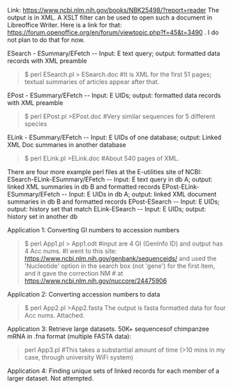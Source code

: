 Link: https://www.ncbi.nlm.nih.gov/books/NBK25498/?report=reader
The output is in XML. A XSLT filter can be used to open such a document in Libreoffice Writer. Here is a link for that: https://forum.openoffice.org/en/forum/viewtopic.php?f=45&t=3490 . I do not plan to do that for now.

ESearch - ESummary/EFetch -- Input: E text query; output: formatted data records with XML preamble
> $ perl ESearch.pl > ESearch.doc
#It is XML for the first 51 pages; textual summaries of articles appear after that. 

EPost - ESummary/EFetch -- Input: E UIDs; output: formatted data records with XML preamble
> $ perl EPost.pl >EPost.doc
#Very similar sequences for 5 different species

ELink - ESummary/EFetch -- Input: E UIDs of one database; output: Linked XML Doc summaries in another database
> $ perl ELink.pl >ELink.doc
#About 540 pages of XML. 

There are four more example perl files at the E-utilities site of NCBI:
ESearch-ELink-ESummary/EFetch -- Input: E text query in db A; output: linked XML summaries in db B and formatted records
EPost-ELink-ESummary/EFetch -- Input: E UIDs in db A; output: linked XML document summaries in db B and formatted records
EPost-ESearch -- Input: E UIDs; output: history set that match
ELink-ESearch -- Input: E UIDs; output: history set in another db

Application 1: Converting GI numbers to accession numbers
>$ perl App1.pl > App1.odt
#input are 4 GI (GenInfo ID) and output has 4 Acc nums.
#I went to this site: https://www.ncbi.nlm.nih.gov/genbank/sequenceids/ and used the 'Nucleotide' option in the search
box (not 'gene')  for the first item, and it gave the correction NM # at https://www.ncbi.nlm.nih.gov/nuccore/24475906

Application 2: Converting accession numbers to data
>$ perl App2.pl >App2.fasta
The output is fasta formatted data for four Acc nums. Attached. 

Application 3: Retrieve large datasets. 50K+ sequencesof chimpanzee mRNA in .fna format (multiple FASTA data):
>perl App3.pl #This takes a substantial amount of time (>10 mins in my case, through university WiFi system)

Application 4: Finding unique sets of linked records for each member of a larger dataset. Not attempted.
